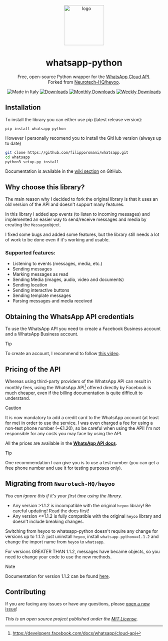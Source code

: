 <div align="center">
  <img src="https://gist.githubusercontent.com/boywithkeyboard/e8dc5b1810bd29e1d70346ca11d7f09d/raw/7f7eeea482f5047e62944e54182aa26c89cc299a/whatsapp_python.svg" alt="logo" width="128px">
  <h1>whatsapp-python</h1>
  <p>Free, open-source Python wrapper for the <a href="https://developers.facebook.com/docs/whatsapp/cloud-api">WhatsApp Cloud API</a>.<br>Forked from <a href="https://github.com/Neurotech-HQ/heyoo">Neurotech-HQ/heyoo</a>.</p>
  <img src="https://img.shields.io/badge/made%20in-italy-008751.svg?style=flat-square" alt="Made in Italy">
  <a href="https://pepy.tech/project/whatsapp-python"><img src="https://static.pepy.tech/personalized-badge/whatsapp-python?period=total&units=none&left_color=grey&right_color=blue&left_text=Downloads" alt="Downloads"></a>
  <a href="https://pepy.tech/project/whatsapp-python"><img src="https://pepy.tech/badge/whatsapp-python/month" alt="Monthly Downloads"></a>
  <a href="https://pepy.tech/project/whatsapp-python"><img src="https://pepy.tech/badge/whatsapp-python/week" alt="Weekly Downloads"></a>
</div>

## Installation

To install the library you can either use pip (latest release version):

``pip install whatsapp-python``

However I personally recomend you to install the GitHub version (always up to date)

```bash
git clone https://github.com/filipporomani/whatsapp.git
cd whatsapp
python3 setup.py install
```

Documentation is available in the [wiki section](https://github.com/filipporomani/whatsapp/wiki) on GitHub.

## Why choose this library?

The main reason why I decided to fork the original library is that it uses an old version of the API and doesn't support many features.

In this library I added app events (to listen to incoming messages) and implemented an easier way to send/receive messages and media by creating the `Message`object.

I fixed some bugs and added some features, but the library still needs a lot of work to be done even if it's working and usable.

### Supported features:

- Listening to events (messages, media, etc.)
- Sending messages
- Marking messages as read
- Sending Media (images, audio, video and documents)
- Sending location
- Sending interactive buttons
- Sending template messages
- Parsing messages and media received

## Obtaining the WhatsApp API credentials

To use the WhatsApp API you need to create a Facebook Business account and a WhatsApp Business account.

> [!TIP]  
> To create an account, I recommend to follow [this video](https://youtu.be/d6lNxP2gadA).

## Pricing of the API

Whereas using third-party providers of the WhatsApp API can result in monthly fees, using the WhatsApp API[^1] offered directly by Facebook is much cheaper, even if the billing documentation is quite difficult to understand.

> [!CAUTION]  
> It is now mandatory to add a credit card to the WhatsApp account (at least for me) in order to use the service. I was even charged a fee for using a non-test phone number (~€1.20), so be careful when using the API! I'm not responsible for any costs you may face by using the API.

All the prices are available in the [**WhatsApp API docs**](https://developers.facebook.com/docs/whatsapp/pricing).

> [!TIP]  
> One recommendation I can give you is to use a test number (you can get a free phone number and use it for testing purposes only).

## Migrating from `Neurotech-HQ/heyoo`

*You can ignore this if it's your first time using the library.*

- Any version >1.1.2 is incompatible with the original `heyoo` library! Be careful updating! Read the docs first!
- Any version <=1.1.2 is fully compatible with the original `heyoo` library and doesn't include breaking changes.

Switching from heyoo to whatsapp-python doesn't require any change for versions up to 1.1.2: just uninstall `heyoo`, install `whatsapp-python==1.1.2` and change the import name from `heyoo` to `whatsapp`.

For versions GREATER THAN 1.1.2, messages have became objects, so you need to change your code to use the new methods.

> [!NOTE]  
> Documentation for version 1.1.2 can be found [here](https://github.com/filipporomani/whatsapp/wiki/v1.1.2).

## Contributing

If you are facing any issues or have any questions, please [open a new issue](https://github.com/filipporomani/whatsapp/issues/new/choose)!

*This is an open source project published under the [MIT License](LICENSE).*

[^1]: https://developers.facebook.com/docs/whatsapp/cloud-api
